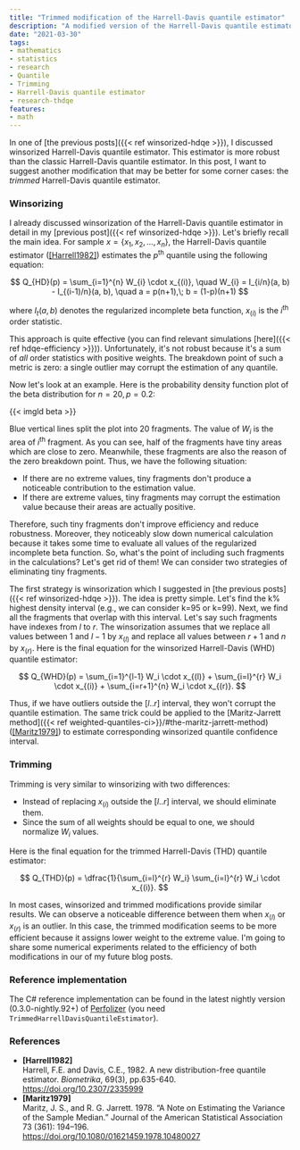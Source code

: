 ```yaml
---
title: "Trimmed modification of the Harrell-Davis quantile estimator"
description: "A modified version of the Harrell-Davis quantile estimator with better robustness"
date: "2021-03-30"
tags:
- mathematics
- statistics
- research
- Quantile
- Trimming
- Harrell-Davis quantile estimator
- research-thdqe
features:
- math
---
```



In one of [the previous posts]({{< ref winsorized-hdqe >}}), I discussed winsorized Harrell-Davis quantile estimator.
This estimator is more robust than the classic Harrell-Davis quantile estimator.
In this post, I want to suggest another modification that may be better for some corner cases:
  the *trimmed* Harrell-Davis quantile estimator.

<!--more-->

### Winsorizing

I already discussed
  winsorization of the Harrell-Davis quantile estimator in detail in my [previous post]({{< ref winsorized-hdqe >}}).
Let's briefly recall the main idea.
For sample $x = \{ x_1, x_2, \ldots, x_n \}$,
  the Harrell-Davis quantile estimator ([[Harrell1982]](#Harrell1982))
  estimates the $p^\textrm{th}$ quantile using the following equation:

$$
Q_{HD}(p) = \sum_{i=1}^{n} W_{i} \cdot x_{(i)}, \quad
W_{i} = I_{i/n}(a, b) - I_{(i-1)/n}(a, b), \quad
a = p(n+1),\; b = (1-p)(n+1)
$$

where
  $I_t(a, b)$ denotes the regularized incomplete beta function,
  $x_{(i)}$ is the $i^\textrm{th}$ order statistic.

This approach is quite effective (you can find relevant simulations [here]({{< ref hdqe-efficiency >}})).
Unfortunately, it's not robust because it's a sum of *all* order statistics with positive weights.
The breakdown point of such a metric is zero:
  a single outlier may corrupt the estimation of any quantile.

Now let's look at an example.
Here is the probability density function plot of the beta distribution for $n = 20, p = 0.2$:

{{< imgld beta >}}

Blue vertical lines split the plot into 20 fragments.
The value of $W_i$ is the area of $i^\textrm{th}$ fragment.
As you can see, half of the fragments have tiny areas which are close to zero.
Meanwhile, these fragments are also the reason of the zero breakdown point.
Thus, we have the following situation:

* If there are no extreme values,
    tiny fragments don't produce a noticeable contribution to the estimation value.
* If there are extreme values,
    tiny fragments may corrupt the estimation value because their areas are actually positive.

Therefore, such tiny fragments don't improve efficiency and reduce robustness.
Moreover, they noticeably slow down numerical calculation because
  it takes some time to evaluate all values of the regularized incomplete beta function.
So, what's the point of including such fragments in the calculations?
Let's get rid of them!
We can consider two strategies of eliminating tiny fragments.

The first strategy is winsorization which I suggested in [the previous posts]({{< ref winsorized-hdqe >}}).
The idea is pretty simple.
Let's find the k% highest density interval (e.g., we can consider k=95 or k=99).
Next, we find all the fragments that overlap with this interval.
Let's say such fragments have indexes from $l$ to $r$.
The winsorization assumes that we
  replace all values between $1$ and $l-1$ by $x_{(l)}$ and
  replace all values between $r+1$ and $n$ by $x_{(r)}$.
Here is the final equation for the winsorized Harrell-Davis (WHD) quantile estimator:

$$
Q_{WHD}(p) =
  \sum_{i=1}^{l-1} W_i \cdot x_{(l)} +
  \sum_{i=l}^{r} W_i \cdot x_{(i)} +
  \sum_{i=r+1}^{n} W_i \cdot x_{(r)}.
$$

Thus, if we have outliers outside the $[l..r]$ interval, they won't corrupt the quantile estimation.
The same trick could be applied to the
  [Maritz-Jarrett method]({{< ref weighted-quantiles-ci>}}/#the-maritz-jarrett-method) ([[Maritz1979]](#Maritz1979))
  to estimate corresponding winsorized quantile confidence interval.

### Trimming

Trimming is very similar to winsorizing with two differences:

* Instead of replacing $x_{(i)}$ outside the $[l..r]$ interval, we should eliminate them.
* Since the sum of all weights should be equal to one, we should normalize $W_i$ values.

Here is the final equation for the trimmed Harrell-Davis (THD) quantile estimator:

$$
Q_{THD}(p) =
  \dfrac{1}{\sum_{i=l}^{r} W_i}
  \sum_{i=l}^{r} W_i \cdot x_{(i)}.
$$

In most cases, winsorized and trimmed modifications provide similar results.
We can observe a noticeable difference between them when $x_{(l)}$ or $x_{(r)}$ is an outlier.
In this case, the trimmed modification seems to be more efficient because it assigns lower weight to the extreme value.
I'm going to share some numerical experiments related to
  the efficiency of both modifications in our of my future blog posts.

### Reference implementation

The C# reference implementation can be found in
  the latest nightly version (0.3.0-nightly.92+) of [Perfolizer](https://github.com/AndreyAkinshin/perfolizer)
  (you need `TrimmedHarrellDavisQuantileEstimator`).

### References

* <b id="Harrell1982">[Harrell1982]</b>  
  Harrell, F.E. and Davis, C.E., 1982. A new distribution-free quantile estimator.
  *Biometrika*, 69(3), pp.635-640.  
  https://doi.org/10.2307/2335999 
* <b id="Maritz1979">[Maritz1979]</b>  
  Maritz, J. S., and R. G. Jarrett. 1978.
  “A Note on Estimating the Variance of the Sample Median.”
  Journal of the American Statistical Association 73 (361): 194–196.  
  https://doi.org/10.1080/01621459.1978.10480027